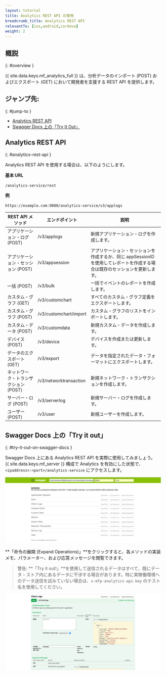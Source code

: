 ```yaml
---
layout: tutorial
title: Analytics REST API の使用
breadcrumb_title: Analytics REST API
relevantTo: [ios,android,cordova]
weight: 2
---
```

<!-- NLS_CHARSET=UTF-8 -->
## 概説
{: #overview }

{{ site.data.keys.mf_analytics_full }} は、分析データのインポート (POST) およびエクスポート (GET) において開発者を支援する REST API を提供します。

## ジャンプ先:
{: #jump-to }

* [Analytics REST API](#analytics-rest-api)
* [Swagger Docs 上の「Try It Out」](#try-it-out-on-swagger-docs)

## Analytics REST API
{: #analytics-rest-api }

Analytics REST API を使用する場合は、以下のようにします。

**基本 URL**

`/analytics-service/rest`

**例**

`https://example.com:9080/analytics-service/v3/applogs`


REST API メソッド| エンドポイント| 説明
--- | --- | ---
アプリケーション・ログ (POST)| /v3/applogs| 新規アプリケーション・ログを作成します。 
アプリケーション・セッション (POST)| /v3/appsession| アプリケーション・セッションを作成するか、同じ appSessionID を使用してレポートを作成する場合は既存のセッションを更新します。 
一括 (POST)| /v3/bulk| 一括でイベントのレポートを作成します。 
カスタム・グラフ (GET)| /v3/customchart| すべてのカスタム・グラフ定義をエクスポートします。 
カスタム・グラフ (POST)| /v3/customchart/import| カスタム・グラフのリストをインポートします。 
カスタム・データ (POST)| /v3/customdata| 新規カスタム・データを作成します。 
デバイス (POST)| /v3/device| デバイスを作成または更新します。 
データのエクスポート (GET)| /v3/export| データを指定されたデータ・フォーマットにエクスポートします。 
ネットワーク・トランザクション (POST)| /v3/networktransaction|  新規ネットワーク・トランザクションを作成します。 
サーバー・ログ (POST)| /v3/serverlog| 新規サーバー・ログを作成します。 
ユーザー (POST)| /v3/user| 新規ユーザーを作成します。 

## Swagger Docs 上の「Try it out」
{: #try-it-out-on-swagger-docs }

Swagger Docs 上にある Analytics REST API を実際に使用してみましょう。  
{{ site.data.keys.mf_server }} 構成で Analytics を有効にした状態で、`<ipaddress>:<port>/analytics-service` にアクセスします。

![{{ site.data.keys.mf_analytics }} Swagger Docs UI](analytics-swagger.png)

**「命令の展開 (Expand Operations)」**をクリックすると、各メソッドの実装メモ、パラメーター、および応答メッセージを閲覧できます。

> 警告: **「Try it out!」**を使用して送信されるデータはすべて、既にデータ・ストア内にあるデータに干渉する場合があります。特に実稼働環境へのデータ送信を試みていない場合は、`x-mfp-analytics-api-key` のテスト名を使用してください。

![Swagger Docs のテスト](test-swagger.png)
